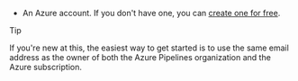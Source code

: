 * An Azure account. If you don't have one, you can [create one for free](https://azure.microsoft.com/en-us/free/).

 > [!TIP]
 >
 > If you're new at this, the easiest way to get started is to use the same email address as the owner of both the Azure Pipelines organization and the Azure subscription.